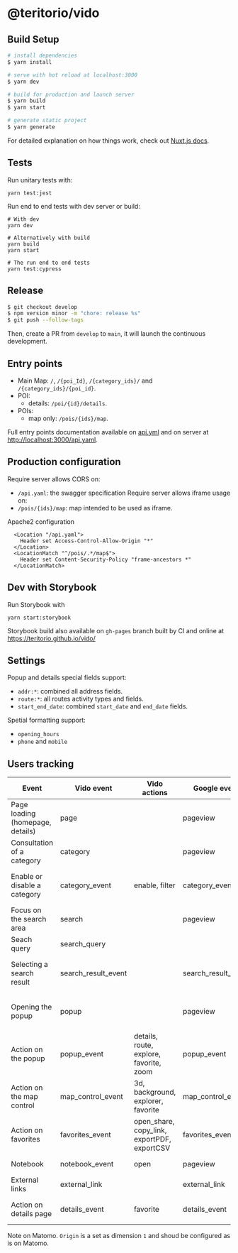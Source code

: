 # @teritorio/vido

## Build Setup

```bash
# install dependencies
$ yarn install

# serve with hot reload at localhost:3000
$ yarn dev

# build for production and launch server
$ yarn build
$ yarn start

# generate static project
$ yarn generate
```

For detailed explanation on how things work, check out [Nuxt.js docs](https://nuxtjs.org).

## Tests

Run unitary tests with:
```
yarn test:jest
```

Run end to end tests with dev server or build:
```
# With dev
yarn dev

# Alternatively with build
yarn build
yarn start

# The run end to end tests
yarn test:cypress
```

## Release

```bash
$ git checkout develop
$ npm version minor -m "chore: release %s"
$ git push --follow-tags
```

Then, create a PR from `develop` to `main`, it will launch the continuous development.

## Entry points

* Main Map: `/`, `/{poi_Id}`, `/{category_ids}/` and `/{category_ids}/{poi_id}`.
* POI:
  * details: `/poi/{id}/details`.
* POIs:
  * map only: `/pois/{ids}/map`.

Full entry points documentation available on [api.yml](static/api.yaml) and on server at [http://localhost:3000/api.yaml](http://localhost:3000/api.yaml).

## Production configuration

Require server allows CORS on:
* `/api.yaml`: the swagger specification
Require server allows iframe usage on:
* `/pois/{ids}/map`: map intended to be used as iframe.

Apache2 configuration
```
  <Location "/api.yaml">
    Header set Access-Control-Allow-Origin "*"
  </Location>
  <LocationMatch "^/pois/.*/map$">
    Header set Content-Security-Policy "frame-ancestors *"
  </LocationMatch>
```

## Dev with Storybook

Run Storybook with
```
yarn start:storybook
```

Storybook build also available on `gh-pages` branch built by CI and online at https://teritorio.github.io/vido/

## Settings

Popup and details special fields support:
* `addr:*`: combined all address fields.
* `route:*`: all routes activity types and fields.
* `start_end_date`: combined `start_date` and `end_date` fields.

Spetial formatting support:
* `opening_hours`
* `phone` and `mobile`

## Users tracking

| Event                            | Vido event          | Vido actions                                | Google event        | Google params                            | Matomo          | Matomo params                    |
|----------------------------------|---------------------|---------------------------------------------|---------------------|------------------------------------------|-----------------|----------------------------------|
| Page loading (homepage, details) | page                |                                             | pageview            | pageTitle, pageLocation, pagePath        | trackPageView   | title, Url, Origin               |
| Consultation of a category       | category            |                                             | pageview            | pageTitle, pagePath                      | trackPageView   | title, Url                       |
| Enable or disable a category     | category_event      | enable, filter                              | category_event      | action, categoryId                       | trackEvent      | event, action, title, categoryId |
| Focus on the search area         | search              |                                             | pageview            | pageTitle, pagePath                      | trackPageView   | title, Url                       |
| Seach query                      | search_query        |                                             |                     |                                          | trackSiteSearch | query                            |
| Selecting a search result        | search_result_event |                                             | search_result_event | type, title                              | trackEvent      | event, action, title, resultType |
| Opening the popup                | popup               |                                             | pageview            | pageTitle, pageLocation, pagePath, poiId | trackPageView   | title, Url                       |
| Action on the popup              | popup_event         | details, route, explore, favorite, zoom     | popup_event         | action, title, poiId, category           | trackEvent      | event, action, title, poiId      |
| Action on the map control        | map_control_event   | 3d, background, explorer, favorite          | map_control_event   | action                                   | trackEvent      | event, action                    |
| Action on favorites              | favorites_event     | open_share, copy_link, exportPDF, exportCSV | favorites_event     | action                                   | trackEvent      | event, action                    |
| Notebook                         | notebook_event      | open                                        | pageview            | pageTitle, pagePath                      | trackPageView   | title, Url                       |
| External links                   | external_link       |                                             | external_link       | Url, title                               | trackLink       | Url                              |
| Action on details page           | details_event       | favorite                                    | details_event       | action, title, poiId                     | trackEvent      | event, action, title, poiId      |


Note on Matomo. `Origin` is a set as dimension `1` and shoud be configured as is on Matomo.

